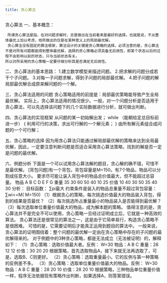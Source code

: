 ```yaml
---
title: 贪心算法 
---
```

贪心算法
一、基本概念：
 
     所谓贪心算法是指，在对问题求解时，总是做出在当前看来是最好的选择。也就是说，不从整体最优上加以考虑，他所做出的仅是在某种意义上的局部最优解。
     贪心算法没有固定的算法框架，算法设计的关键是贪心策略的选择。必须注意的是，贪心算法不是对所有问题都能得到整体最优解，选择的贪心策略必须具备无后效性，即某个状态以后的过程不会影响以前的状态，只与当前状态有关。
    所以对所采用的贪心策略一定要仔细分析其是否满足无后效性。

二、贪心算法的基本思路：
    1.建立数学模型来描述问题。
    2.把求解的问题分成若干个子问题。
    3.对每一子问题求解，得到子问题的局部最优解。
    4.把子问题的解局部最优解合成原来解问题的一个解。

三、贪心算法适用的问题
      贪心策略适用的前提是：局部最优策略能导致产生全局最优解。
    实际上，贪心算法适用的情况很少。一般，对一个问题分析是否适用于贪心算法，可以先选择该问题下的几个实际数据进行分析，就可做出判断。
 
四、贪心算法的实现框架
    从问题的某一初始解出发；
    while （能朝给定总目标前进一步）
    { 
          利用可行的决策，求出可行解的一个解元素；
    }
    由所有解元素组合成问题的一个可行解；
  
五、贪心策略的选择
     因为用贪心算法只能通过解局部最优解的策略来达到全局最优解，因此，一定要注意判断问题是否适合采用贪心算法策略，找到的解是否一定是问题的最优解。
 
六、例题分析
    下面是一个可以试用贪心算法解的题目，贪心解的确不错，可惜不是最优解。
    [背包问题]有一个背包，背包容量是M=150。有7个物品，物品可以分割成任意大小。
    要求尽可能让装入背包中的物品总价值最大，但不能超过总容量。
    物品 A B C D E F G
    重量 35 30 60 50 40 10 25
    价值 10 40 30 50 35 40 30
    分析：
    目标函数： ∑pi最大
    约束条件是装入的物品总重量不超过背包容量：∑wi<=M( M=150)
    （1）根据贪心的策略，每次挑选价值最大的物品装入背包，得到的结果是否最优？
    （2）每次挑选所占重量最小的物品装入是否能得到最优解？
    （3）每次选取单位重量价值最大的物品，成为解本题的策略。
    值得注意的是，贪心算法并不是完全不可以使用，贪心策略一旦经过证明成立后，它就是一种高效的算法。
    贪心算法还是很常见的算法之一，这是由于它简单易行，构造贪心策略不是很困难。
    可惜的是，它需要证明后才能真正运用到题目的算法中。
    一般来说，贪心算法的证明围绕着：整个问题的最优解一定由在贪心策略中存在的子问题的最优解得来的。
    对于例题中的3种贪心策略，都是无法成立（无法被证明）的，解释如下：
    （1）贪心策略：选取价值最大者。反例：
    W=30
    物品：A B C
    重量：28 12 12
    价值：30 20 20
    根据策略，首先选取物品A，接下来就无法再选取了，可是，选取B、C则更好。
    （2）贪心策略：选取重量最小。它的反例与第一种策略的反例差不多。
    （3）贪心策略：选取单位重量价值最大的物品。反例：
    W=30
    物品：A B C
    重量：28 20 10
    价值：28 20 10
    根据策略，三种物品单位重量价值一样，程序无法依据现有策略作出判断，如果选择A，则答案错误。
